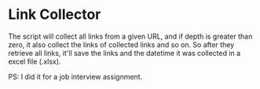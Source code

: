 # Link Collector

The script will collect all links from a given URL, and if depth is greater than zero, it also collect the links of collected links and so on. So after they retrieve all links, it'll save the links and the datetime it was collected in a excel file (.xlsx).

PS: I did it for a job interview assignment.